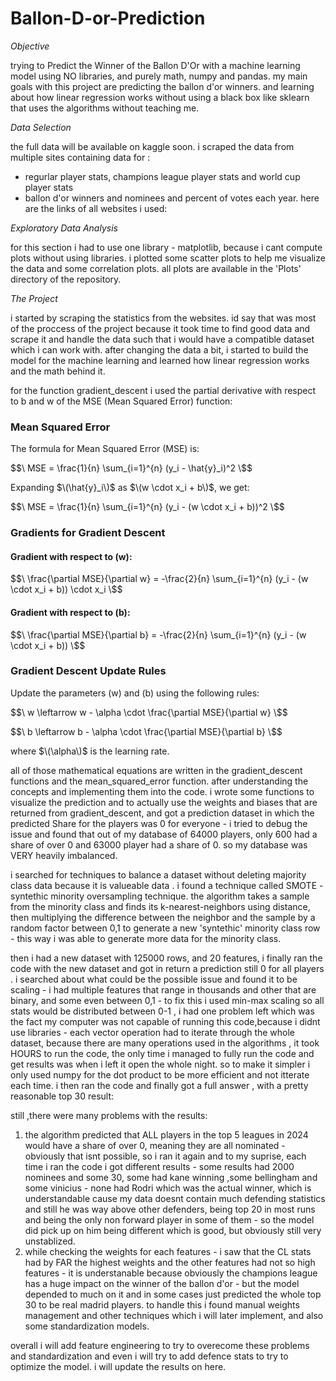 # Ballon-D-or-Prediction

*Objective*

trying to Predict the Winner of the Ballon D'Or with a machine learning model using NO libraries, and purely math, numpy and pandas.
my main goals with this project are predicting the ballon d'or winners. and learning about how linear regression works without using  a black box like sklearn that uses the algorithms without teaching me.

*Data Selection*


the full data will be available on kaggle soon.
i scraped the data from multiple sites containing data for :
* regurlar player stats, champions league player stats and world cup player stats
* ballon d'or winners and nominees and percent of votes each year.
here are the links of all websites i used:



*Exploratory Data Analysis*

for this section i had to use one library - matplotlib, because i cant compute plots without using libraries.
i plotted some scatter plots to help me visualize the data and some correlation plots.
all plots are available in the 'Plots' directory of the repository.

*The Project*

i started by scraping the statistics from the websites. id say that was most of the proccess of the project because it took time
to find good data and scrape it and handle the data such that i would have a compatible dataset which i can work with.
after changing the data a bit, i started to build the model for the machine learning and learned how linear regression works and the
math behind it. 

for the function gradient_descent i used the partial derivative with respect to b and w of the MSE (Mean Squared Error) function:

### Mean Squared Error
The formula for Mean Squared Error (MSE) is:

$$\
MSE = \frac{1}{n} \sum_{i=1}^{n} (y_i - \hat{y}_i)^2
\$$

Expanding $\(\hat{y}_i\)$ as $\(w \cdot x_i + b\)$, we get:

$$\
MSE = \frac{1}{n} \sum_{i=1}^{n} (y_i - (w \cdot x_i + b))^2
\$$

### Gradients for Gradient Descent
#### Gradient with respect to \(w\):
$$\
\frac{\partial MSE}{\partial w} = -\frac{2}{n} \sum_{i=1}^{n} (y_i - (w \cdot x_i + b)) \cdot x_i
\$$

#### Gradient with respect to \(b\):
$$\
\frac{\partial MSE}{\partial b} = -\frac{2}{n} \sum_{i=1}^{n} (y_i - (w \cdot x_i + b))
\$$

### Gradient Descent Update Rules
Update the parameters \(w\) and \(b\) using the following rules:

$$\
w \leftarrow w - \alpha \cdot \frac{\partial MSE}{\partial w}
\$$

$$\
b \leftarrow b - \alpha \cdot \frac{\partial MSE}{\partial b}
\$$

where $\(\alpha\)$ is the learning rate.

all of those mathematical equations are written in the gradient_descent functions and the mean_squared_error function.
after understanding the concepts and implementing them into the code. i wrote some functions to visualize the prediction and to actually use the weights and biases that are returned from gradient_descent, and got a prediction dataset in which the predicted Share for the players was 0 for everyone - i tried to debug the issue and found that out of my database of 64000 players, only 600 had a share of over 0 and 63000 player had a share of 0. so my database was VERY heavily imbalanced. 

i searched for techniques to balance a dataset without deleting majority class data because it is valueable data .
i found a technique called SMOTE - syntethic minority oversampling technique.
the algorithm takes a sample from the minority class and finds its k-nearest-neighbors using distance, 
then multiplying the difference between the neighbor and the sample by a random factor between 0,1 to 
generate a new 'syntethic' minority class row - this way i was able to generate more data for the minority class.

then i had a new dataset with 125000 rows, and 20 features, i finally ran the code with the new dataset and got in return a prediction still 0 for all players . i searched about what could be the possible issue and found it to be scaling - i had multiple features that range in thousands and other that are binary, and some even between 0,1 - to fix this i used min-max scaling so all stats would be distributed between 0-1 , i had one problem left which was the fact my computer was not capable of running this code,because i didnt use libraries - each vector operation had to iterate through the whole dataset, because there are many operations used in the algorithms , it took HOURS to run the code, the only time i managed to fully run the code and get results was when i left it open the whole night. so to make it simpler i only used numpy for the dot product to be more efficient and not itterate each time.
i then ran the code and finally got a full answer , with a pretty reasonable top 30 result:






still ,there were many problems with the results:
1. the algorithm predicted that ALL players in the top 5 leagues in 2024 would have a share of over 0, meaning they are all nominated - obviously that isnt possible, so i ran it again and to my suprise, each time i ran the code i got different results - some results had 2000 nominees and some 30, some had kane winning ,some bellingham and some vinicius - none had Rodri which was the actual winner, which is understandable cause my data doesnt contain much defending statistics and still he was way above other defenders, being top 20 in most runs and being the only non forward player in some of them - so the model did pick up on him being different which is good, but obviously still very unstablized.
2. while checking the weights for each features - i saw that the CL stats had by FAR the highest weights and the other features had not so high features - it is understanable because obviously the champions league has a huge impact on the winner of the ballon d'or - but the model depended to much on it and in some cases just predicted the whole top 30 to be real madrid players.
to handle this i found manual weights management and other techniques which i will later implement, and also some standardization models.

overall i will add feature engineering to try to overecome these problems and standardization and even i will try to add defence stats to try to optimize the model. i will update the results on here.

